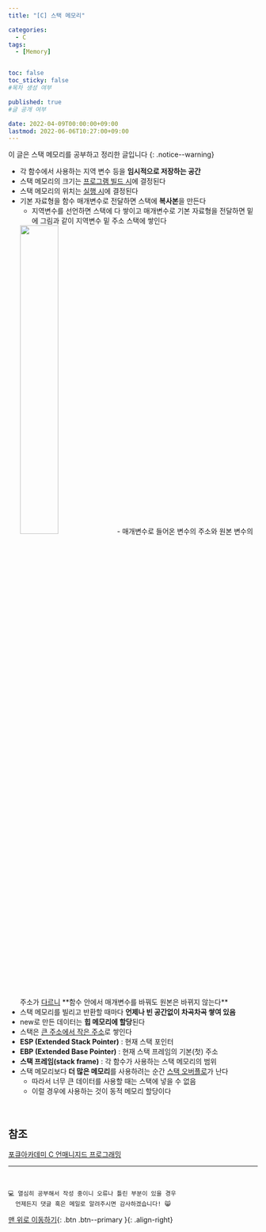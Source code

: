 ```yaml
---
title: "[C] 스택 메모리" 

categories:
  - C
tags:
  - [Memory]


toc: false
toc_sticky: false
#목차 생성 여부

published: true
#글 공개 여부

date: 2022-04-09T00:00:00+09:00
lastmod: 2022-06-06T10:27:00+09:00
---
```


이 글은 스택 메모리를 공부하고 정리한 글입니다
{: .notice--warning}

- 각 함수에서 사용하는 지역 변수 등을 **임시적으로 저장하는 공간**
- 스택 메모리의 크기는 <u>프로그램 빌드 시</u>에 결정된다
- 스택 메모리의 위치는 <u>실행 시</u>에 결정된다
- 기본 자료형을 함수 매개변수로 전달하면 스택에 **복사본**을 만든다
  - 지역변수를 선언하면 스택에 다 쌓이고 매개변수로 기본 자료형을 전달하면 밑에 그림과 같이 지역변수 밑 주소 스택에 쌓인다
  <img src="https://github.com/reoul/reoul.github.io/blob/master/assets/images/postImage/c-10-1.PNG?raw=true" width="40%">
  - 매개변수로 들어온 변수의 주소와 원본 변수의 주소가 <u>다르니</u> **함수 안에서 매개변수를 바꿔도 원본은 바뀌지 않는다**
- 스택 메모리를 빌리고 반환할 때마다 **언제나 빈 공간없이 차곡차곡 쌓여 있음**
- new로 만든 데이터는 **힙 메모리에 할당**된다
- 스택은 <u>큰 주소에서 작은 주소</u>로 쌓인다
- **ESP (Extended Stack Pointer)** : 현재 스택 포인터
- **EBP (Extended Base Pointer)** : 현재 스택 프레임의 기본(첫) 주소
- **스택 프레임(stack frame)** : 각 함수가 사용하는 스택 메모리의 범위
- 스택 메모리보다 **더 많은 메모리**를 사용하려는 순간 <u>스택 오버플로</u>가 난다
  - 따라서 너무 큰 데이터를 사용할 때는 스택에 넣을 수 없음
  - 이럴 경우에 사용하는 것이 동적 메모리 할당이다

<br>

## 참조
[포큐아카데미 C 언매니지드 프로그래밍](https://pocu-ko.teachable.com/p/comp2200)

***
<br>

    💻 열심히 공부해서 작성 중이니 오류나 틀린 부분이 있을 경우 
      언제든지 댓글 혹은 메일로 알려주시면 감사하겠습니다! 😸

[맨 위로 이동하기](#){: .btn .btn--primary }{: .align-right}
